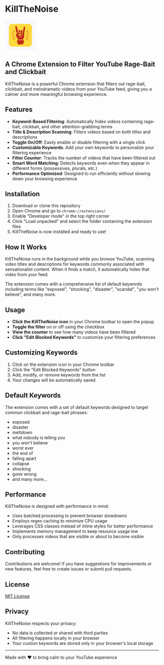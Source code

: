 # KillTheNoise

<img src="icon.png" alt="KillTheNoise Logo" width="100">

## A Chrome Extension to Filter YouTube Rage-Bait and Clickbait

KillTheNoise is a powerful Chrome extension that filters out rage-bait, clickbait, and melodramatic videos from your YouTube feed, giving you a calmer and more meaningful browsing experience.

## Features

- **Keyword-Based Filtering**: Automatically hides videos containing rage-bait, clickbait, and other attention-grabbing terms
- **Title & Description Scanning**: Filters videos based on both titles and descriptions
- **Toggle On/Off**: Easily enable or disable filtering with a single click
- **Customizable Keywords**: Add your own keywords to personalize your filtering experience
- **Filter Counter**: Tracks the number of videos that have been filtered out
- **Smart Word Matching**: Detects keywords even when they appear in different forms (possessives, plurals, etc.)
- **Performance Optimized**: Designed to run efficiently without slowing down your browsing experience

## Installation

1. Download or clone this repository
2. Open Chrome and go to `chrome://extensions/`
3. Enable "Developer mode" in the top right corner
4. Click "Load unpacked" and select the folder containing the extension files
5. KillTheNoise is now installed and ready to use!

## How It Works

KillTheNoise runs in the background while you browse YouTube, scanning video titles and descriptions for keywords commonly associated with sensationalist content. When it finds a match, it automatically hides that video from your feed.

The extension comes with a comprehensive list of default keywords including terms like "exposed", "shocking", "disaster", "scandal", "you won't believe", and many more.

## Usage

- **Click the KillTheNoise icon** in your Chrome toolbar to open the popup
- **Toggle the filter** on or off using the checkbox
- **View the counter** to see how many videos have been filtered
- **Click "Edit Blocked Keywords"** to customize your filtering preferences

## Customizing Keywords

1. Click on the extension icon in your Chrome toolbar
2. Click the "Edit Blocked Keywords" button
3. Add, modify, or remove keywords from the list
4. Your changes will be automatically saved

## Default Keywords

The extension comes with a set of default keywords designed to target common clickbait and rage-bait phrases:

- exposed
- disaster
- meltdown
- what nobody is telling you
- you won't believe
- worst ever
- the end of
- falling apart
- collapse
- shocking
- gone wrong
- and many more...

## Performance

KillTheNoise is designed with performance in mind:

- Uses batched processing to prevent browser slowdowns
- Employs regex caching to minimize CPU usage
- Leverages CSS classes instead of inline styles for better performance
- Implements memory management to keep resource usage low
- Only processes videos that are visible or about to become visible

## Contributing

Contributions are welcome! If you have suggestions for improvements or new features, feel free to create issues or submit pull requests.

## License

[MIT License](LICENSE)

## Privacy

KillTheNoise respects your privacy:

- No data is collected or shared with third parties
- All filtering happens locally in your browser
- Your custom keywords are stored only in your browser's local storage

---

Made with ❤️ to bring calm to your YouTube experience
